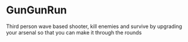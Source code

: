 # GunGunRun
Third person wave based shooter, kill enemies and survive by upgrading your arsenal so that you can make it through the rounds
